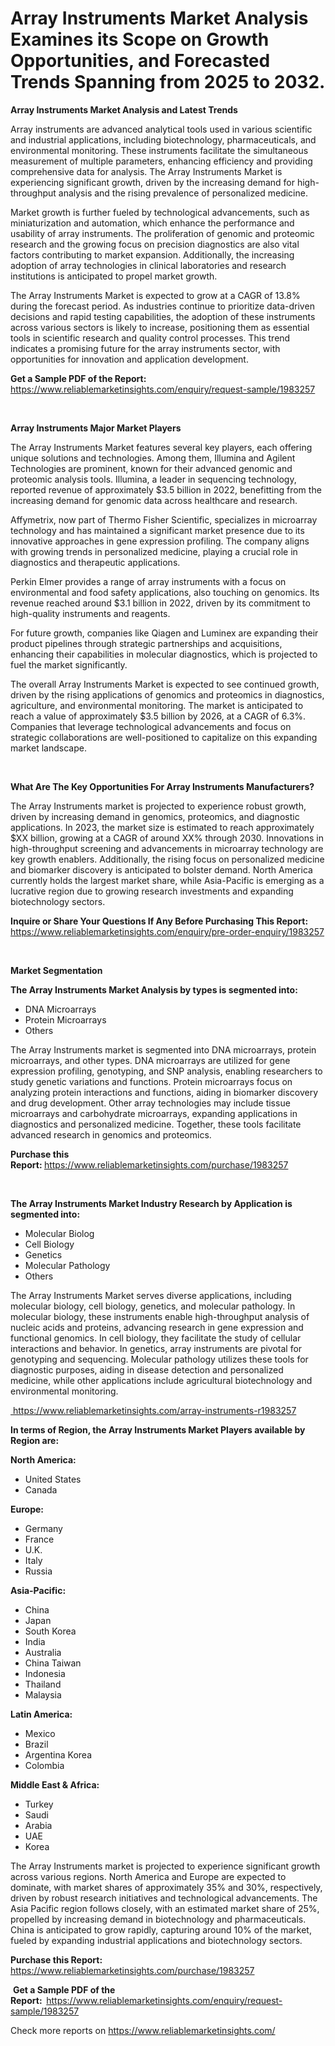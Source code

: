 <p><h1>Array Instruments Market Analysis Examines its Scope on Growth Opportunities, and Forecasted Trends Spanning from 2025 to 2032.</h1></p><p><strong>Array Instruments Market Analysis and Latest Trends</strong></p>
<p><p>Array instruments are advanced analytical tools used in various scientific and industrial applications, including biotechnology, pharmaceuticals, and environmental monitoring. These instruments facilitate the simultaneous measurement of multiple parameters, enhancing efficiency and providing comprehensive data for analysis. The Array Instruments Market is experiencing significant growth, driven by the increasing demand for high-throughput analysis and the rising prevalence of personalized medicine.</p><p>Market growth is further fueled by technological advancements, such as miniaturization and automation, which enhance the performance and usability of array instruments. The proliferation of genomic and proteomic research and the growing focus on precision diagnostics are also vital factors contributing to market expansion. Additionally, the increasing adoption of array technologies in clinical laboratories and research institutions is anticipated to propel market growth.</p><p>The Array Instruments Market is expected to grow at a CAGR of 13.8% during the forecast period. As industries continue to prioritize data-driven decisions and rapid testing capabilities, the adoption of these instruments across various sectors is likely to increase, positioning them as essential tools in scientific research and quality control processes. This trend indicates a promising future for the array instruments sector, with opportunities for innovation and application development.</p></p>
<p><strong>Get a Sample PDF of the Report:&nbsp;</strong> <a href="https://www.reliablemarketinsights.com/enquiry/request-sample/1983257?utm_campaign=3540&utm_medium=2&utm_source=Github&utm_content=ia&utm_term=10042025&utm_id=array-instruments">https://www.reliablemarketinsights.com/enquiry/request-sample/1983257</a></p>
<p>&nbsp;</p>
<p><strong>Array Instruments Major Market Players</strong></p>
<p><p>The Array Instruments Market features several key players, each offering unique solutions and technologies. Among them, Illumina and Agilent Technologies are prominent, known for their advanced genomic and proteomic analysis tools. Illumina, a leader in sequencing technology, reported revenue of approximately $3.5 billion in 2022, benefitting from the increasing demand for genomic data across healthcare and research.</p><p>Affymetrix, now part of Thermo Fisher Scientific, specializes in microarray technology and has maintained a significant market presence due to its innovative approaches in gene expression profiling. The company aligns with growing trends in personalized medicine, playing a crucial role in diagnostics and therapeutic applications.</p><p>Perkin Elmer provides a range of array instruments with a focus on environmental and food safety applications, also touching on genomics. Its revenue reached around $3.1 billion in 2022, driven by its commitment to high-quality instruments and reagents.</p><p>For future growth, companies like Qiagen and Luminex are expanding their product pipelines through strategic partnerships and acquisitions, enhancing their capabilities in molecular diagnostics, which is projected to fuel the market significantly.</p><p>The overall Array Instruments Market is expected to see continued growth, driven by the rising applications of genomics and proteomics in diagnostics, agriculture, and environmental monitoring. The market is anticipated to reach a value of approximately $3.5 billion by 2026, at a CAGR of 6.3%. Companies that leverage technological advancements and focus on strategic collaborations are well-positioned to capitalize on this expanding market landscape.</p></p>
<p>&nbsp;</p>
<p><strong>What Are The Key Opportunities For Array Instruments Manufacturers?</strong></p>
<p><p>The Array Instruments market is projected to experience robust growth, driven by increasing demand in genomics, proteomics, and diagnostic applications. In 2023, the market size is estimated to reach approximately $XX billion, growing at a CAGR of around XX% through 2030. Innovations in high-throughput screening and advancements in microarray technology are key growth enablers. Additionally, the rising focus on personalized medicine and biomarker discovery is anticipated to bolster demand. North America currently holds the largest market share, while Asia-Pacific is emerging as a lucrative region due to growing research investments and expanding biotechnology sectors.</p></p>
<p><strong>Inquire or Share Your Questions If Any Before Purchasing This Report:</strong> <a href="https://www.reliablemarketinsights.com/enquiry/pre-order-enquiry/1983257?utm_campaign=3540&utm_medium=2&utm_source=Github&utm_content=ia&utm_term=10042025&utm_id=array-instruments">https://www.reliablemarketinsights.com/enquiry/pre-order-enquiry/1983257</a></p>
<p>&nbsp;</p>
<p><strong>Market Segmentation</strong></p>
<p><strong>The Array Instruments Market Analysis by types is segmented into:</strong></p>
<p><ul><li>DNA Microarrays</li><li>Protein Microarrays</li><li>Others</li></ul></p>
<p><p>The Array Instruments market is segmented into DNA microarrays, protein microarrays, and other types. DNA microarrays are utilized for gene expression profiling, genotyping, and SNP analysis, enabling researchers to study genetic variations and functions. Protein microarrays focus on analyzing protein interactions and functions, aiding in biomarker discovery and drug development. Other array technologies may include tissue microarrays and carbohydrate microarrays, expanding applications in diagnostics and personalized medicine. Together, these tools facilitate advanced research in genomics and proteomics.</p></p>
<p><strong>Purchase this Report:&nbsp;</strong><a href="https://www.reliablemarketinsights.com/purchase/1983257?utm_campaign=3540&utm_medium=2&utm_source=Github&utm_content=ia&utm_term=10042025&utm_id=array-instruments">https://www.reliablemarketinsights.com/purchase/1983257</a></p>
<p>&nbsp;</p>
<p><strong>The Array Instruments Market Industry Research by Application is segmented into:</strong></p>
<p><ul><li>Molecular Biolog</li><li>Cell Biology</li><li>Genetics</li><li>Molecular Pathology</li><li>Others</li></ul></p>
<p><p>The Array Instruments Market serves diverse applications, including molecular biology, cell biology, genetics, and molecular pathology. In molecular biology, these instruments enable high-throughput analysis of nucleic acids and proteins, advancing research in gene expression and functional genomics. In cell biology, they facilitate the study of cellular interactions and behavior. In genetics, array instruments are pivotal for genotyping and sequencing. Molecular pathology utilizes these tools for diagnostic purposes, aiding in disease detection and personalized medicine, while other applications include agricultural biotechnology and environmental monitoring.</p></p>
<p><a href="https://www.reliablemarketinsights.com/array-instruments-r1983257?utm_campaign=3540&utm_medium=2&utm_source=Github&utm_content=ia&utm_term=10042025&utm_id=array-instruments">&nbsp;https://www.reliablemarketinsights.com/array-instruments-r1983257</a></p>
<p><strong>In terms of Region, the Array Instruments Market Players available by Region are:</strong></p>
<p>
    <p> <strong> North America: </strong>
        <ul>
            <li>United States</li>
            <li>Canada</li>
        </ul>
        </p> 
    <p> <strong> Europe: </strong>
        <ul>
            <li>Germany</li>
            <li>France</li>
            <li>U.K.</li>
            <li>Italy</li>
            <li>Russia</li>
        </ul>
        </p> 
    <p> <strong> Asia-Pacific: </strong>
        <ul>
            <li>China</li>
            <li>Japan</li>
            <li>South Korea</li>
            <li>India</li>
            <li>Australia</li>
            <li>China Taiwan</li>
            <li>Indonesia</li>
            <li>Thailand</li>
            <li>Malaysia</li>
        </ul>
        </p> 
    <p> <strong> Latin America: </strong>
        <ul>
            <li>Mexico</li>
            <li>Brazil</li>
            <li>Argentina Korea</li>
            <li>Colombia</li>
        </ul>
        </p> 
    <p> <strong> Middle East & Africa: </strong>
        <ul>
            <li>Turkey</li>
            <li>Saudi</li>
            <li>Arabia</li>
            <li>UAE</li>
            <li>Korea</li>
        </ul>
    </p>
    </p>
<p><p>The Array Instruments market is projected to experience significant growth across various regions. North America and Europe are expected to dominate, with market shares of approximately 35% and 30%, respectively, driven by robust research initiatives and technological advancements. The Asia Pacific region follows closely, with an estimated market share of 25%, propelled by increasing demand in biotechnology and pharmaceuticals. China is anticipated to grow rapidly, capturing around 10% of the market, fueled by expanding industrial applications and biotechnology sectors.</p></p>
<p><strong>Purchase this Report: </strong><a href="https://www.reliablemarketinsights.com/purchase/1983257?utm_campaign=3540&utm_medium=2&utm_source=Github&utm_content=ia&utm_term=10042025&utm_id=array-instruments">https://www.reliablemarketinsights.com/purchase/1983257</a></p>
<p>&nbsp;<strong>Get a Sample PDF of the Report:&nbsp;&nbsp;</strong><a href="https://www.reliablemarketinsights.com/enquiry/request-sample/1983257?utm_campaign=3540&utm_medium=2&utm_source=Github&utm_content=ia&utm_term=10042025&utm_id=array-instruments">https://www.reliablemarketinsights.com/enquiry/request-sample/1983257</a></p>
<p><strong></strong></p>
<p>Check more reports on <a href="https://www.reliablemarketinsights.com/?utm_campaign=3540&utm_medium=2&utm_source=Github&utm_content=ia&utm_term=10042025&utm_id=array-instruments">https://www.reliablemarketinsights.com/</a></p>